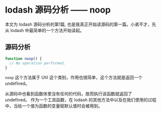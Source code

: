 # lodash 源码分析 —— noop

本文为 lodash 源码分析的第1篇, 也是我真正开始读源码的第一篇。小弟不才，先从 lodash 中最简单的一个方法开始读起。

## 源码分析

```javascript
function noop() {
  // No operation performed.
}
```

`noop` 这个方法属于 Util 这个类别，作用也很简单，这个方法就是返回一个 undefined。

从源码中也看到函数体里没有任何的代码，故而执行该函数就返回了 undefined。 作为一个工具函数，在 lodash 的其他方法中以及在我们使用的过程中，当给一个值为函数的变量赋默认值时会被用到。
